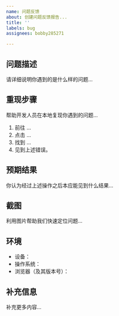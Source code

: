 ```yaml
---
name: 问题反馈
about: 创建问题反馈报告...
title: ''
labels: bug
assignees: bobby285271

---
```


## 问题描述
请详细说明你遇到的是什么样的问题...

## 重现步骤
帮助开发人员在本地复现你遇到的问题...

1. 前往 ...
2. 点击 ...
3. 找到 ...
4. 见到上述错误。

## 预期结果
你认为经过上述操作之后本应能见到什么结果...

## 截图
利用图片帮助我们快速定位问题...

## 环境
 - 设备：
 - 操作系统：
 - 浏览器（及其版本号）：


## 补充信息
补充更多内容...
